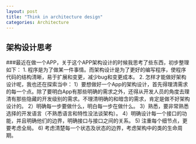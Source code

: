 ```yaml
---
layout: post
title: "Think in architecture design"
categories: Architecture
---
```

架构设计思考
----
###最近在做一个APP，关于这个APP架构设计的时候我思考了些东西，初步整理如下：
		1. 程序是为了做某一件事情。而架构设计是为了更好的编写程序，使程序代码的结构清晰，易于扩展和变更，减少bug和变更成本。
		2. 怎样才能做好架构设计呢，我也还在探索当中：
		1）要想做好一个App的架构设计，首先得理清需求的每一个点。除了要明白App有那些明确的需求之外，还得从开发人员的角度去理清有那些隐藏的开发级别的需求。不理清明确的和暗含的需求，肯定是做不好架构设计的。
		2）明确每一步要做什么，明白每一步在做什么。
		3）熟悉，要非常熟悉选择的开发语言（不熟悉语言和特性没法谈架构）。
		4）明确设计每一个接口的功能，并且明确他们的边界，明确接口与接口之间的关系。
		5) 注重每个细节点，更要考虑全局。
		6) 考虑清楚每一个状态及状态的边界，考虑架构中的类的生命周期。
	